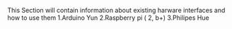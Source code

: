 
This Section will contain information about existing harware interfaces and how to use them
1.Arduino Yun
2.Raspberry pi ( 2, b+)
3.Philipes Hue

